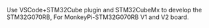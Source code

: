 
Use VSCode+STM32Cube plugin and STM32CubeMx to develop the STM32G070RB, For MonkeyPi-STM32G070RB V1 and V2 board.